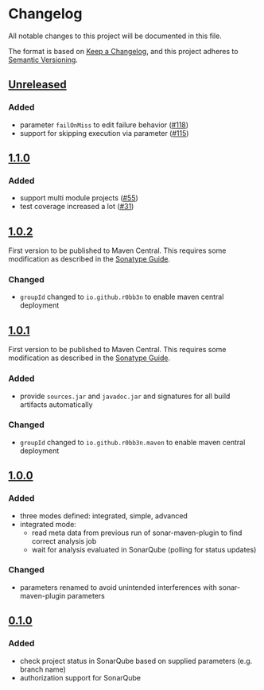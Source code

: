 # Changelog

All notable changes to this project will be documented in this file.

The format is based on [Keep a Changelog](https://keepachangelog.com/en/1.0.0/), and this project adheres
to [Semantic Versioning](https://semver.org/spec/v2.0.0.html).

## [Unreleased]

### Added

- parameter `failOnMiss` to edit failure behavior ([#118])
- support for skipping execution via parameter ([#115])

[unreleased]: https://github.com/r0bb3n/sonar-quality-gate-maven-plugin/compare/v1.1.0...HEAD
[#118]: https://github.com/r0bb3n/sonar-quality-gate-maven-plugin/issues/118
[#115]: https://github.com/r0bb3n/sonar-quality-gate-maven-plugin/issues/115

## [1.1.0]

### Added

- support multi module projects ([#55](https://github.com/r0bb3n/sonar-quality-gate-maven-plugin/issues/55))
- test coverage increased a lot ([#31](https://github.com/r0bb3n/sonar-quality-gate-maven-plugin/issues/31))

[1.1.0]: https://github.com/r0bb3n/sonar-quality-gate-maven-plugin/compare/v1.0.2...v1.1.0

## [1.0.2]

First version to be published to Maven Central. This requires some modification as
 described in the [Sonatype Guide][sonatype-guide].

### Changed

- `groupId` changed to `io.github.r0bb3n` to enable maven central deployment

[1.0.2]: https://github.com/r0bb3n/sonar-quality-gate-maven-plugin/compare/v1.0.1...v1.0.2

## [1.0.1]

First version to be published to Maven Central. This requires some modification as
 described in the [Sonatype Guide][sonatype-guide].

### Added

- provide `sources.jar` and `javadoc.jar` and signatures for all build artifacts automatically

### Changed

- `groupId` changed to `io.github.r0bb3n.maven` to enable maven central deployment

[1.0.1]: https://github.com/r0bb3n/sonar-quality-gate-maven-plugin/compare/v1.0.0...v1.0.1
[sonatype-guide]: https://central.sonatype.org/pages/producers.html

## [1.0.0]

### Added

- three modes defined: integrated, simple, advanced
- integrated mode: 
  - read meta data from previous run of sonar-maven-plugin to find correct analysis job
  - wait for analysis evaluated in SonarQube (polling for status updates)

### Changed

- parameters renamed to avoid unintended interferences with sonar-maven-plugin parameters

[1.0.0]: https://github.com/r0bb3n/sonar-quality-gate-maven-plugin/compare/v0.1.0...v1.0.0

## [0.1.0]

### Added

- check project status in SonarQube based on supplied parameters (e.g. branch name)
- authorization support for SonarQube

[0.1.0]: https://github.com/r0bb3n/sonar-quality-gate-maven-plugin/releases/tag/v0.1.0
